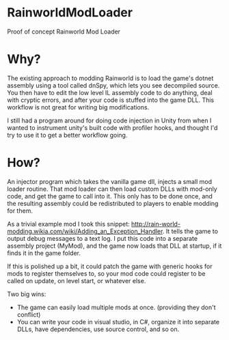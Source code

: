# RainworldModLoader
Proof of concept Rainworld Mod Loader

# Why?

The existing approach to modding Rainworld is to load the game's dotnet assembly using a tool called dnSpy, which lets you see decompiled source. You then have to edit the low level IL assembly code to do anything, deal with cryptic errors, and after your code is stuffed into the game DLL. This workflow is not great for writing big modifications.

I still had a program around for doing code injection in Unity from when I wanted to instrument unity's built code with profiler hooks, and thought I'd try to use it to get a better workflow going.

# How?

An injector program which takes the vanilla game dll, injects a small mod loader routine. That mod loader can then load custom DLLs with mod-only code, and get the game to call into it. This only has to be done once, and the resulting assembly could be redistributed to players to enable modding for them.

As a trivial example mod I took this snippet: http://rain-world-modding.wikia.com/wiki/Adding_an_Exception_Handler.
It tells the game to output debug messages to a text log. I put this code into a separate assembly project (MyMod), and the game now loads that DLL at startup, if it finds it in the game folder.

If this is polished up a bit, it could patch the game with generic hooks for mods to register themselves to, so your mod code could register to be called on update, on level start, or whatever else. 

Two big wins:

- The game can easily load multiple mods at once. (providing they don't conflict)
- You can write your code in visual studio, in C#, organize it into separate DLLs, have dependencies, use source control, and so on.
